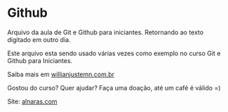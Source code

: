 # Github

Arquivo da aula de Git e Github para iniciantes.
Retornando ao texto digitado em outro dia.

Este arquivo esta sendo usado várias vezes como exemplo no curso Git e Github para Iniciantes.

Saiba mais em [willianjustemn.com.br](http://willianjsuten.com.br)

Gostou do curso? Quer ajudar? Faça uma doação, até um café é válido =)

Site: [alnaras.com](https://www.alnaras.com)
